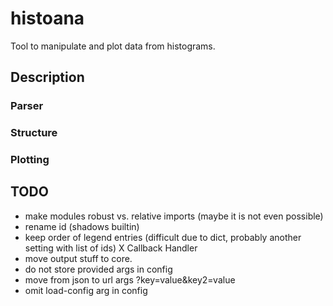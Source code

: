 # histoana

Tool to manipulate and plot data from histograms.

## Description

### Parser

### Structure

### Plotting

## TODO
  - make modules robust vs. relative imports (maybe it is not even possible)
  - rename id (shadows builtin)
  - keep order of legend entries (difficult due to dict, probably another setting with list of ids)
  X Callback Handler
  - move output stuff to core.
  - do not store provided args in config
  - move from json to url args ?key=value&key2=value
  - omit load-config arg in config
